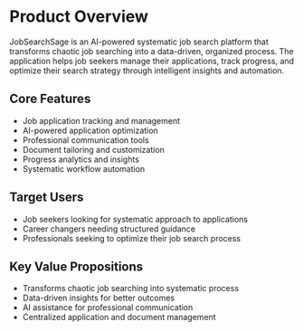 # Product Overview

JobSearchSage is an AI-powered systematic job search platform that transforms chaotic job searching into a data-driven, organized process. The application helps job seekers manage their applications, track progress, and optimize their search strategy through intelligent insights and automation.

## Core Features

- Job application tracking and management
- AI-powered application optimization
- Professional communication tools
- Document tailoring and customization
- Progress analytics and insights
- Systematic workflow automation

## Target Users

- Job seekers looking for systematic approach to applications
- Career changers needing structured guidance
- Professionals seeking to optimize their job search process

## Key Value Propositions

- Transforms chaotic job searching into systematic process
- Data-driven insights for better outcomes
- AI assistance for professional communication
- Centralized application and document management

